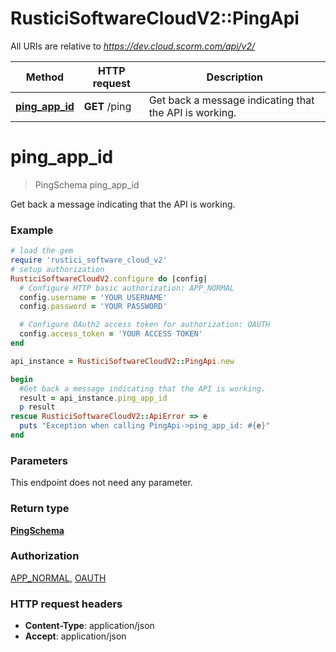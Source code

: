 # RusticiSoftwareCloudV2::PingApi

All URIs are relative to *https://dev.cloud.scorm.com/api/v2/*

Method | HTTP request | Description
------------- | ------------- | -------------
[**ping_app_id**](PingApi.md#ping_app_id) | **GET** /ping | Get back a message indicating that the API is working.


# **ping_app_id**
> PingSchema ping_app_id

Get back a message indicating that the API is working.

### Example
```ruby
# load the gem
require 'rustici_software_cloud_v2'
# setup authorization
RusticiSoftwareCloudV2.configure do |config|
  # Configure HTTP basic authorization: APP_NORMAL
  config.username = 'YOUR USERNAME'
  config.password = 'YOUR PASSWORD'

  # Configure OAuth2 access token for authorization: OAUTH
  config.access_token = 'YOUR ACCESS TOKEN'
end

api_instance = RusticiSoftwareCloudV2::PingApi.new

begin
  #Get back a message indicating that the API is working.
  result = api_instance.ping_app_id
  p result
rescue RusticiSoftwareCloudV2::ApiError => e
  puts "Exception when calling PingApi->ping_app_id: #{e}"
end
```

### Parameters
This endpoint does not need any parameter.

### Return type

[**PingSchema**](PingSchema.md)

### Authorization

[APP_NORMAL](../README.md#APP_NORMAL), [OAUTH](../README.md#OAUTH)

### HTTP request headers

 - **Content-Type**: application/json
 - **Accept**: application/json



